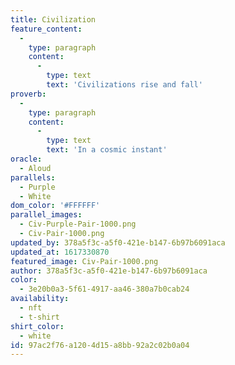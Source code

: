 ```yaml
---
title: Civilization
feature_content:
  -
    type: paragraph
    content:
      -
        type: text
        text: 'Civilizations rise and fall'
proverb:
  -
    type: paragraph
    content:
      -
        type: text
        text: 'In a cosmic instant'
oracle:
  - Aloud
parallels:
  - Purple
  - White
dom_color: '#FFFFFF'
parallel_images:
  - Civ-Purple-Pair-1000.png
  - Civ-Pair-1000.png
updated_by: 378a5f3c-a5f0-421e-b147-6b97b6091aca
updated_at: 1617330870
featured_image: Civ-Pair-1000.png
author: 378a5f3c-a5f0-421e-b147-6b97b6091aca
color:
  - 3e20b0a3-5f61-4917-aa46-380a7b0cab24
availability:
  - nft
  - t-shirt
shirt_color:
  - white
id: 97ac2f76-a120-4d15-a8bb-92a2c02b0a04
---
```

